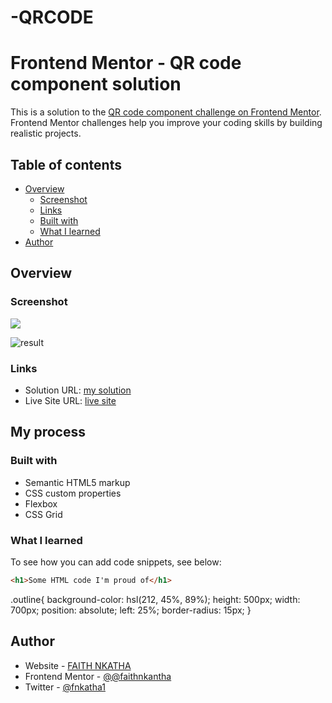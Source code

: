 # -QRCODE
# Frontend Mentor - QR code component solution

This is a solution to the [QR code component challenge on Frontend Mentor](https://www.frontendmentor.io/challenges/qr-code-component-iux_sIO_H). Frontend Mentor challenges help you improve your coding skills by building realistic projects. 

## Table of contents

- [Overview](#overview)
  - [Screenshot](#screenshot)
  - [Links](#links)
  - [Built with](#built-with)
  - [What I learned](#what-i-learned)
- [Author](#author)

## Overview

### Screenshot

![](./result.png)

![result](https://github.com/faithnkantha/-QRCODE/assets/99466752/0a410270-5bf6-4aae-a418-c2d1ebbb8f8f)


### Links

- Solution URL: [my solution](C:/Users/Admin/Desktop/qr-code-component-main/design/project1.html/index.html)
- Live Site URL: [live site](https://faithnkantha.github.io/-QRCODE/)

## My process

### Built with

- Semantic HTML5 markup
- CSS custom properties
- Flexbox
- CSS Grid

### What I learned


To see how you can add code snippets, see below:

```html
<h1>Some HTML code I'm proud of</h1>
```
.outline{
    background-color: hsl(212, 45%, 89%);
    height: 500px;
    width: 700px;
    position: absolute;
    left: 25%;
    border-radius: 15px;
}

## Author

- Website - [FAITH NKATHA]()
- Frontend Mentor - [@@faithnkantha](https://www.frontendmentor.io/profile/faithnkantha)
- Twitter - [@fnkatha1](https://twitter.com/fnkatha1?t=R3vH8NRaXot4aaGPxOTW0Q&s=09)
